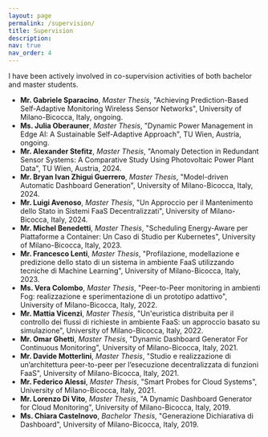 ```yaml
---
layout: page
permalink: /supervision/
title: Supervision
description:
nav: true
nav_order: 4
---
```


I have been actively involved in co-supervision activities of both bachelor and
master students.

- **Mr. Gabriele Sparacino**, _Master Thesis_, "Achieving Prediction-Based Self-Adaptive Monitoring Wireless Sensor Networks", University of Milano-Bicocca, Italy, ongoing.
- **Ms. Julia Oberauner**, _Master Thesis_, "Dynamic Power Management in Edge AI: A Sustainable Self-Adaptive Approach", TU Wien, Austria, ongoing.
- **Mr. Alexander Stefitz**, _Master Thesis_, "Anomaly Detection in Redundant Sensor Systems: A Comparative Study Using Photovoltaic Power Plant Data", TU Wien, Austria, 2024.
- **Mr. Bryan Ivan Zhigui Guerrero**, _Master Thesis_, "Model-driven Automatic Dashboard Generation", University of Milano-Bicocca, Italy, 2024.
- **Mr. Luigi Avenoso**, _Master Thesis_, "Un Approccio per il Mantenimento dello Stato in Sistemi FaaS Decentralizzati", University of Milano-Bicocca, Italy, 2024.
- **Mr. Michel Benedetti**, _Master Thesis_, "Scheduling Energy-Aware per Piattaforme a Container: Un Caso di Studio per Kubernetes", University of Milano-Bicocca, Italy, 2023.
- **Mr. Francesco Lenti**, _Master Thesis_, "Profilazione, modellazione e predizione dello stato di un sistema in ambiente FaaS utilizzando tecniche di Machine Learning", University of Milano-Bicocca, Italy, 2023.
- **Ms. Vera Colombo**, _Master Thesis_, "Peer-to-Peer monitoring in ambienti Fog: realizzazione e sperimentazione di un prototipo adattivo", University of Milano-Bicocca, Italy, 2022.
- **Mr. Mattia Vicenzi**, _Master Thesis_, "Un'euristica distribuita per il controllo dei flussi di richieste in ambiente FaaS: un approccio basato su simulazione", University of Milano-Bicocca, Italy, 2022.
- **Mr. Omar Ghetti**, _Master Thesis_, "Dynamic Dashboard Generator For Continuous Monitoring", University of Milano-Bicocca, Italy, 2021.
- **Mr. Davide Motterlini**, _Master Thesis_, "Studio e realizzazione di un’architettura peer-to-peer per l’esecuzione decentralizzata di funzioni FaaS", University of Milano-Bicocca, Italy, 2021.
- **Mr. Federico Alessi**, _Master Thesis_, "Smart Probes for Cloud Systems", University of Milano-Bicocca, Italy, 2021.
- **Mr. Lorenzo Di Vito**, _Master Thesis_, "A Dynamic Dashboard Generator for Cloud Monitoring", University of Milano-Bicocca, Italy, 2019.
- **Ms. Chiara Castelnovo**, _Bachelor Thesis_, "Generazione Dichiarativa di Dashboard", University of Milano-Bicocca, Italy, 2019.